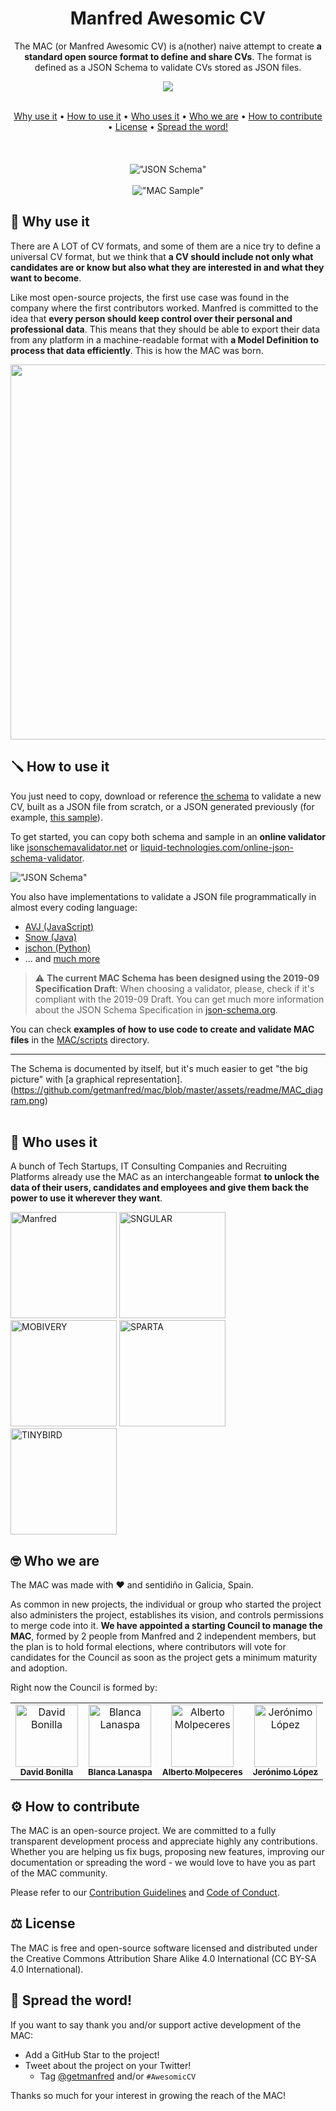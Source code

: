 <div align="center">

# Manfred Awesomic CV

The MAC (or Manfred Awesomic CV) is a(nother) naive attempt to create **a standard open source format to define and share CVs**. The format is defined as a JSON Schema to validate CVs stored as JSON files.
 
 <a href='https://github.com/getmanfred/mac/releases'>
  <img src='https://img.shields.io/github/v/release/getmanfred/mac?color=%23FDD835&label=version&style=for-the-badge&logo=JSON'>
</a>
<br />
<br />
 
[Why use it](#-why-use-it) •
[How to use it](#-how-to-use-it) •
[Who uses it](#-who-uses-it) •
[Who we are](#-who-we-are) •
[How to contribute](#%EF%B8%8F-how-to-contribute) •
[License](#%EF%B8%8F-license) •
[Spread the word!](#-spread-the-word)  
<br />
<br />
<br />
!["JSON Schema"](https://github.com/getmanfred/mac/blob/master/assets/readme/schema_screen_capture.png?raw=true "JSON Schema")
<br />
 <br />
!["MAC Sample"](https://github.com/getmanfred/mac/blob/master/assets/readme/MAC_sample.gif?raw=true "MAC Sample")
  
</div>  

## 🥘 Why use it

There are A LOT of CV formats, and some of them are a nice try to define a universal CV format, but we think that **a CV should include not only what candidates are or know but also what they are interested in and what they want to become**.

Like most open-source projects, the first use case was found in the company where the first contributors worked. Manfred is committed to the idea that **every person should keep control over their personal and professional data**. This means that they should be able to export their data from any platform in a machine-readable format with **a Model Definition to process that data efficiently**. This is how the MAC was born.

<div align="center">
  <img src='https://github.com/getmanfred/mac/blob/master/assets/readme/MAC_Structure.png?raw=true' width='600px'>
 </div>


## 🪛 How to use it

You just need to copy, download or reference [the schema](https://github.com/getmanfred/mac/blob/master/schema/schema.json) to validate a new CV, built as a JSON file from scratch, or a JSON generated previously (for example, [this sample](https://github.com/getmanfred/mac/blob/master/samples/default_sample_ES.json)).

To get started, you can copy both schema and sample in an **online validator** like [jsonschemavalidator.net](https://www.jsonschemavalidator.net/) or [liquid-technologies.com/online-json-schema-validator](https://www.liquid-technologies.com/online-json-schema-validator).

!["JSON Schema"](https://github.com/getmanfred/mac/blob/master/assets/readme/MAC_online_validator_example.png?raw=true "JSON Schema")

You also have implementations to validate a JSON file programmatically in almost every coding language:

* [AVJ (JavaScript)](https://ajv.js.org/)
* [Snow (Java)](https://github.com/ssilverman/snowy-json)
* [jschon (Python)](https://jschon.readthedocs.io/en/latest/)
* ... and [much more](https://json-schema.org/implementations.html)

> :warning: **The current MAC Schema has been designed using the 2019-09 Specification Draft**: When choosing a validator, please, check if it's compliant with the 2019-09 Draft. You can get much more information about the JSON Schema Specification in [json-schema.org](https://json-schema.org/).

You can check **examples of how to use code to create and validate MAC files** in the [MAC/scripts](https://github.com/getmanfred/mac/tree/master/scripts) directory.

---

The Schema is documented by itself, but it's much easier to get "the big picture" with [a graphical representation].(https://github.com/getmanfred/mac/blob/master/assets/readme/MAC_diagram.png)
<br />
<br />

## 🎨 Who uses it

A bunch of Tech Startups, IT Consulting Companies and Recruiting Platforms already use the MAC as an interchangeable format **to unlock the data of their users, candidates and employees and give them back the power to use it wherever they want**.

<a href="https://www.getmanfred.com/" target="_blank"><img alt="Manfred" src="https://pbs.twimg.com/profile_images/946845160004112384/ap8_xjIa_400x400.jpg" width="170"/></a> <a href="https://www.sngular.com/" target="_blank"><img alt="SNGULAR" src="https://pbs.twimg.com/profile_images/1503287897142800384/EXGUfAUB_400x400.png" width="170"/></a> <a href="https://mobivery.com/" target="_blank"><img alt="MOBIVERY" src="https://pbs.twimg.com/profile_images/1494757617859760135/Cs05qCrQ_400x400.png" width="170"/></a> <a href="https://spartacommodities.com/" target="_blank"><img alt="SPARTA" src="https://pbs.twimg.com/profile_images/1437686297666142211/7MaD2mmP_400x400.png" width="170"/></a> <a href="https://www.tinybird.co/" target="_blank"><img alt="TINYBIRD" src="https://pbs.twimg.com/profile_images/1146158330194354178/SXxHaLe9_400x400.jpg" width="170"/></a>

## 🤓 Who we are

The MAC was made with ❤️ and sentidiño in Galicia, Spain.

As common in new projects, the individual or group who started the project also administers the project, establishes its vision, and controls permissions to merge code into it. **We have appointed a starting Council to manage the MAC**, formed by 2 people from Manfred and 2 independent members, but the plan is to hold formal elections, where contributors will vote for candidates for the Council as soon as the project gets a minimum maturity and adoption.

Right now the Council is formed by:

<!-- ALL-CONTRIBUTORS-LIST:START - Do not remove or modify this section -->
<!-- prettier-ignore-start -->
<!-- markdownlint-disable -->
<table>
  <tr>
    <td align="center"><a href="https://github.com/dbonillaf"><img src="https://avatars.githubusercontent.com/u/293330?v=4?s=100" width="100px;" alt="David Bonilla"/><br /><sub><b>David Bonilla</b></sub></a></td>
    <td align="center"><a href="https://github.com/blanaspa"><img src="https://avatars.githubusercontent.com/u/30079172?v=4?s=100" width="100px;" alt="Blanca Lanaspa"/><br /><sub><b>Blanca Lanaspa</b></sub></a></a></td>
    <td align="center"><a href="https://github.com/molpe"><img src="https://avatars.githubusercontent.com/u/7792?v=4?s=100" width="100px;" alt="Alberto Molpeceres"/><br /><sub><b>Alberto Molpeceres</b></sub></a></td>
    <td align="center"><a href="https://github.com/jerolba"><img src="https://avatars.githubusercontent.com/u/709055?v=4?s=100" width="100px;" alt="Jerónimo López"/><br /><sub><b>Jerónimo López</b></sub></a></td>
  </tr>
</table>

<!-- markdownlint-restore -->
<!-- prettier-ignore-end -->

<!-- ALL-CONTRIBUTORS-LIST:END -->

## ⚙️ How to contribute

The MAC is an open-source project. We are committed to a fully transparent development process and appreciate highly any contributions. Whether you are helping us fix bugs, proposing new features, improving our documentation or spreading the word - we would love to have you as part of the MAC community.

Please refer to our [Contribution Guidelines](https://github.com/getmanfred/mac/blob/master/CONTRIBUTING.md) and [Code of Conduct](https://github.com/getmanfred/mac/blob/master/code_of_conduct.md).

## ⚖️ License

The MAC is free and open-source software licensed and distributed under the Creative Commons Attribution Share Alike 4.0 International (CC BY-SA 4.0 International).

## 🌟 Spread the word!

If you want to say thank you and/or support active development of the MAC:

- Add a GitHub Star to the project!
- Tweet about the project on your Twitter!
  - Tag [@getmanfred](https://twitter.com/getmanfred) and/or `#AwesomicCV`

Thanks so much for your interest in growing the reach of the MAC!

